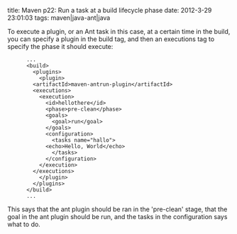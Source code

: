 title: Maven p22: Run a task at a build lifecycle phase
date: 2012-3-29 23:01:03
tags: maven|java-ant|java

To execute a plugin, or an Ant task in this case, at a certain time in the build, you can specify a plugin in the build tag, and then an executions tag to specify the phase it should execute:

		  ...
		  <build>
		    <plugins>
		      <plugin>
			<artifactId>maven-antrun-plugin</artifactId>
			<executions>
			  <execution>
			    <id>hellothere</id>
			    <phase>pre-clean</phase>
			    <goals>
			      <goal>run</goal>
			    </goals>
			    <configuration>
			      <tasks name="hallo">
				<echo>Hello, World</echo>
			      </tasks>
			    </configuration>
			  </execution>
			</executions>
		      </plugin>
		    </plugins>
		  </build>
		  ...

This says that the ant plugin should be ran in the 'pre-clean' stage, that the goal in the ant plugin should be run, and the tasks in the configuration says what to do.

